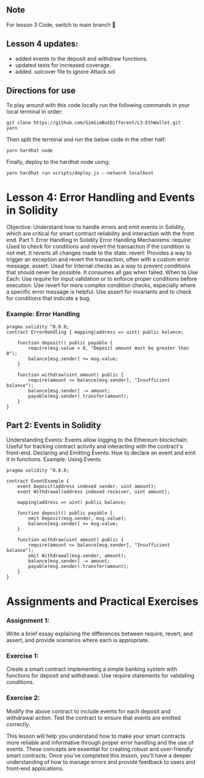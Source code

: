 ## Note
For lesson 3 Code, switch to main branch 🌿

## Lesson 4 updates: 

- added events to the deposit and withdraw functions.
- updated tests for increased coverage.
- added .solcover file to ignore Attack.sol

## Directions for use

To play around with this code locally run the following commands in your local terminal in order:

```
git clone https://github.com/SimSimButDifferent/L3-EthWallet.git
yarn
```
Then split the terminal and run the below code in the other half:
```
yarn hardhat node
```

Finally, deploy to the hardhat node using:
```
yarn hardhat run scripts/deploy.js --network localhost
```

# Lesson 4: Error Handling and Events in Solidity
Objective: Understand how to handle errors and emit events in Solidity, which are critical for smart contract reliability and interaction with the front end.
Part 1: Error Handling in Solidity
Error Handling Mechanisms:
require: Used to check for conditions and revert the transaction if the condition is not met. It reverts all changes made to the state.
revert: Provides a way to trigger an exception and revert the transaction, often with a custom error message.
assert: Used for internal checks as a way to prevent conditions that should never be possible. It consumes all gas when failed.
When to Use Each:
Use require for input validation or to enforce proper conditions before execution.
Use revert for more complex condition checks, especially where a specific error message is helpful.
Use assert for invariants and to check for conditions that indicate a bug.

### Example: Error Handling

```solidity
pragma solidity ^0.8.0;
contract ErrorHandling { mapping(address => uint) public balance;

    function deposit() public payable {
        require(msg.value > 0, "Deposit amount must be greater than 0");
        balance[msg.sender] += msg.value;
    }
    
    function withdraw(uint amount) public {
        require(amount <= balance[msg.sender], "Insufficient balance");
        balance[msg.sender] -= amount;
        payable(msg.sender).transfer(amount);
    }
}
```

## Part 2: Events in Solidity
Understanding Events:
Events allow logging to the Ethereum blockchain.
Useful for tracking contract activity and interacting with the contract's front-end.
Declaring and Emitting Events:
How to declare an event and emit it in functions.
Example: Using Events

```solidity
pragma solidity ^0.8.0;

contract EventExample { 
    event Deposit(address indexed sender, uint amount); 
    event Withdrawal(address indexed receiver, uint amount);

    mapping(address => uint) public balance;
    
    function deposit() public payable {
        emit Deposit(msg.sender, msg.value);
        balance[msg.sender] += msg.value;
    }
    
    function withdraw(uint amount) public {
        require(amount <= balance[msg.sender], "Insufficient balance");
        emit Withdrawal(msg.sender, amount);
        balance[msg.sender] -= amount;
        payable(msg.sender).transfer(amount);
    }
}
```

# Assignments and Practical Exercises

### Assignment 1:
Write a brief essay explaining the differences between require, revert, and assert, and provide scenarios where each is appropriate.

### Exercise 1:
Create a smart contract implementing a simple banking system with functions for deposit and withdrawal. Use require statements for validating conditions.

### Exercise 2:
Modify the above contract to include events for each deposit and withdrawal action. Test the contract to ensure that events are emitted correctly.

This lesson will help you understand how to make your smart contracts more reliable and informative through proper error handling and the use of events. These concepts are essential for creating robust and user-friendly smart contracts. Once you've completed this lesson, you'll have a deeper understanding of how to manage errors and provide feedback to users and front-end applications.
